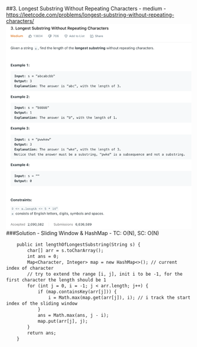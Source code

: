 ##3. Longest Substring Without Repeating Characters - medium - https://leetcode.com/problems/longest-substring-without-repeating-characters/
![Image of 3. Longest..](imgs/3.%20Longest%20Substring%20Without%20Repeating%20Characters.png)
###Solution - Sliding Window & HashMap - TC: O(N), SC: O(N) 
```
    public int lengthOfLongestSubstring(String s) {
        char[] arr = s.toCharArray();
        int ans = 0;
        Map<Character, Integer> map = new HashMap<>(); // current index of character
        // try to extend the range [i, j], init i to be -1, for the first character the length should be 1
        for (int j = 0, i = -1; j < arr.length; j++) {
            if (map.containsKey(arr[j])) {
                i = Math.max(map.get(arr[j]), i); // i track the start index of the sliding window
            }
            ans = Math.max(ans, j - i);
            map.put(arr[j], j);
        }
        return ans;
    }
```
